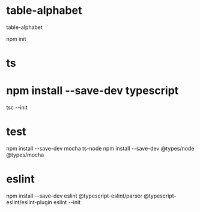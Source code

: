 # table-alphabet
table-alphabet

npm init
# ts
# npm install --save-dev typescript
tsc --init
# test
npm install --save-dev mocha ts-node
npm install --save-dev @types/node @types/mocha
# eslint
npm install --save-dev eslint @typescript-eslint/parser @typescript-eslint/eslint-plugin
eslint --init

